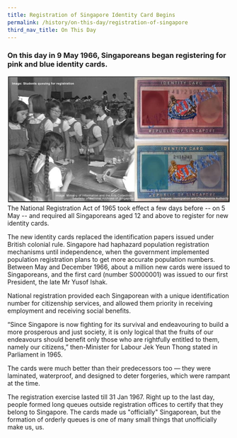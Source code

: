 ```yaml
---
title: Registration of Singapore Identity Card Begins
permalink: /history/on-this-day/registration-of-singapore
third_nav_title: On This Day
---
```

### On this day in  9 May 1966, Singaporeans began registering for pink and blue identity cards. 

![Alt text for image on Isomer site](/images/onthisday_nric_reg.jpg)
The National Registration Act of 1965 took effect a few days before -- on 5 May -- and required all Singaporeans aged 12 and above to register for new identity cards.

The new identity cards replaced the identification papers issued under British colonial rule. Singapore had haphazard population registration mechanisms until independence, when the government implemented population registration plans to get more accurate population numbers. Between May and December 1966, about a million new cards were issued to Singaporeans, and the first card (number S0000001) was issued to our first President, the late Mr Yusof Ishak.

National registration provided each Singaporean with a unique identification number for citizenship services, and allowed them priority in receiving employment and receiving social benefits.

“Since Singapore is now fighting for its survival and endeavouring to build a more prosperous and just society, it is only logical that the fruits of our endeavours should benefit only those who are rightfully entitled to them, namely our citizens,” then-Minister for Labour Jek Yeun Thong stated in Parliament in 1965.

The cards were much better than their predecessors too — they were laminated, waterproof, and designed to deter forgeries, which were rampant at the time.

The registration exercise lasted till 31 Jan 1967. Right up to the last day, people formed long queues outside registration offices to certify that they belong to Singapore. The cards made us "officially" Singaporean, but the formation of orderly queues is one of many small things that unofficially make us, us.